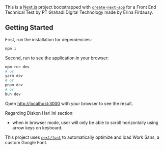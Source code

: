 This is a [Next.js](https://nextjs.org/) project bootstrapped with [`create-next-app`](https://github.com/vercel/next.js/tree/canary/packages/create-next-app) for a Front End Technical Test by PT Grahadi Digital Technology made by Erina Firdausy.

## Getting Started

First, run the installation for dependencies:

```bash
npm i
```

Second, run to see the application in your browser:
```bash
npm run dev
# or
yarn dev
# or
pnpm dev
# or
bun dev
```

Open [http://localhost:3000](http://localhost:3000) with your browser to see the result.

Regarding Diskon Hari Ini section:
- when in browser mode, user will only be able to scroll horizontally using arrow keys on keyboard.


This project uses [`next/font`](https://nextjs.org/docs/basic-features/font-optimization) to automatically optimize and load Work Sans, a custom Google Font.

